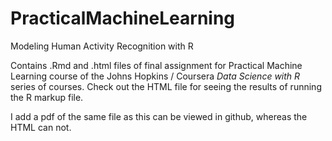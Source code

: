 # PracticalMachineLearning

Modeling Human Activity Recognition with R

Contains .Rmd and .html files of final assignment for Practical Machine Learning course of the Johns Hopkins / Coursera *Data Science with R* series of courses. Check out the HTML file for seeing the results of running the R markup file.

I add a pdf of the same file as this can be viewed in github, whereas the HTML can not.
